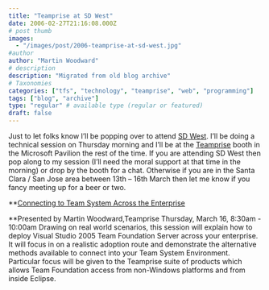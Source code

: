 ```yaml
---
title: "Teamprise at SD West"
date: 2006-02-27T21:16:08.000Z
# post thumb
images:
  - "/images/post/2006-teamprise-at-sd-west.jpg"
#author
author: "Martin Woodward"
# description
description: "Migrated from old blog archive"
# Taxonomies
categories: ["tfs", "technology", "teamprise", "web", "programming"]
tags: ["blog", "archive"]
type: "regular" # available type (regular or featured)
draft: false
---
```


Just to let folks know I’ll be popping over to attend [SD West](http://www.sdexpo.com/). I’ll be doing a technical session on Thursday morning and I’ll be at the [Teamprise](http://www.teamprise.com/) booth in the Microsoft Pavilion the rest of the time. If you are attending SD West then pop along to my session (I’ll need the moral support at that time in the morning) or drop by the booth for a chat. Otherwise if you are in the Santa Clara / San Jose area between 13th – 16th March then let me know if you fancy meeting up for a beer or two.

\*\*[Connecting to Team System Across the Enterprise](http://www.sdexpo.com/2006/west/tech_sessions.htm)

\*\*Presented by Martin Woodward,Teamprise
Thursday, March 16, 8:30am - 10:00am
Drawing on real world scenarios, this session will explain how to deploy Visual Studio 2005 Team Foundation Server across your enterprise. It will focus in on a realistic adoption route and demonstrate the alternative methods available to connect into your Team System Environment. Particular focus will be given to the Teamprise suite of products which allows Team Foundation access from non-Windows platforms and from inside Eclipse.
